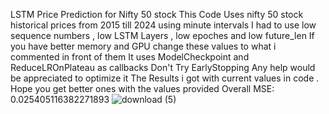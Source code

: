 LSTM Price Prediction for Nifty 50 stock 
This Code Uses nifty 50 stock historical prices from 2015 till 2024 using minute intervals
I had to use low sequence numbers , low LSTM Layers , low epoches and low future_len 
If you have better memory and GPU change these values to what i commented in front of them
It uses ModelCheckpoint and ReduceLROnPlateau as callbacks
Don't Try EarlyStopping 
Any help would be appreciated to optimize it
The Results i got with current values in code . Hope you get better ones with the values provided
Overall MSE: 0.025405116382271893
![download (5)](https://github.com/user-attachments/assets/246329ef-b200-4b41-b95b-eb682b92f431)
